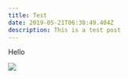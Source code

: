 ```yaml
---
title: Test
date: 2019-05-21T06:38:49.404Z
description: This is a test post
---
```

Hello

![](/img/_17ew9zmywm_maxresdefault.jpg)
